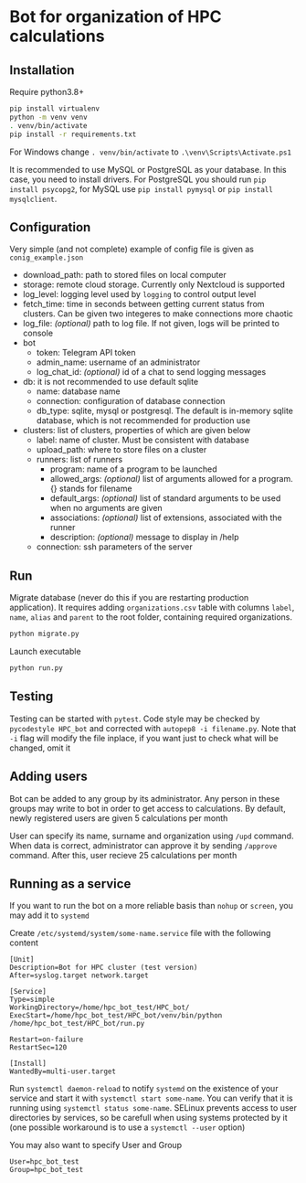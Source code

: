 # Bot for organization of HPC calculations

## Installation

Require python3.8+

```bash
pip install virtualenv
python -m venv venv
. venv/bin/activate
pip install -r requirements.txt
```

For Windows change `. venv/bin/activate` to `.\venv\Scripts\Activate.ps1`

It is recommended to use MySQL or PostgreSQL as your database. In this case, you need to install drivers. For PostgreSQL you should run `pip install psycopg2`, for MySQL use `pip install pymysql` or `pip install mysqlclient`.

## Configuration

Very simple (and not complete) example of config file is given as `conig_example.json`

- download_path: path to stored files on local computer
- storage: remote cloud storage. Currently only Nextcloud is supported
- log_level: logging level used by `logging` to control output level
- fetch_time: time in seconds between getting current status from clusters. Can be given two integeres to make connections more chaotic
- log_file: *(optional)* path to log file. If not given, logs will be printed to console
- bot
  - token: Telegram API token
  - admin_name: username of an administrator
  - log_chat_id: *(optional)* id of a chat to send logging messages
- db: it is not recommended to use default sqlite
  - name: database name
  - connection: configuration of database connection
  - db_type: sqlite, mysql or postgresql. The default is in-memory sqlite database, which is not recommended for production use
- clusters: list of clusters, properties of which are given below
  - label: name of cluster. Must be consistent with database
  - upload_path: where to store files on a cluster
  - runners: list of runners
    - program: name of a program to be launched
    - allowed_args: *(optional)* list of arguments allowed for a program. {} stands for filename
    - default_args: *(optional)* list of standard arguments to be used when no arguments are given
    - associations: *(optional)* list of extensions, associated with the runner
    - description: *(optional)* message to display in /help
  - connection: ssh parameters of the server

## Run

Migrate database (never do this if you are restarting production application). It requires adding `organizations.csv` table with columns `label`, `name`, `alias` and `parent` to the root folder, containing required organizations.

```bash
python migrate.py
```

Launch executable

```bash
python run.py
```

## Testing

Testing can be started with `pytest`. Code style may be checked by `pycodestyle HPC_bot` and corrected with `autopep8 -i filename.py`. Note that `-i` flag will modify the file inplace, if you want just to check what will be changed, omit it

## Adding users

Bot can be added to any group by its administrator. Any person in these groups may write to bot in order to get access to calculations. By default, newly registered users are given 5 calculations per month

User can specify its name, surname and organization using `/upd` command. When data is correct, administrator can approve it by sending `/approve` command. After this, user recieve 25 calculations per month

## Running as a service

If you want to run the bot on a more reliable basis than `nohup` or `screen`, you may add it to `systemd`

Create `/etc/systemd/system/some-name.service` file with the following content

```
[Unit]
Description=Bot for HPC cluster (test version)
After=syslog.target network.target

[Service]
Type=simple
WorkingDirectory=/home/hpc_bot_test/HPC_bot/
ExecStart=/home/hpc_bot_test/HPC_bot/venv/bin/python /home/hpc_bot_test/HPC_bot/run.py

Restart=on-failure
RestartSec=120

[Install]
WantedBy=multi-user.target
```

Run `systemctl daemon-reload` to notify `systemd` on the existence of your service and start it with `systemctl start some-name`.
You can verify that it is running using `systemctl status some-name`.
SELinux prevents access to user directories by services, so be carefull when using systems protected by it
(one possible workaround is to use a `systemctl --user` option)

You may also want to specify User and Group

```
User=hpc_bot_test
Group=hpc_bot_test
```
